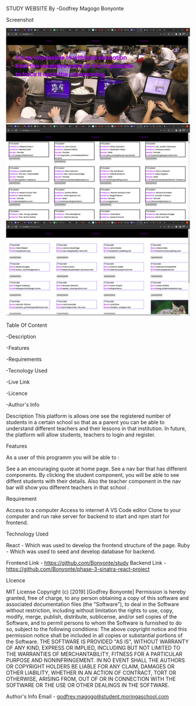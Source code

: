 STUDY WEBSITE By -Godfrey Magogo Bonyonte

Screenshot

![images](/src/images/Screenshot%20from%202022-09-12%2023-53-39.png)
![images](/src/images/Screenshot%20from%202022-09-12%2023-53-33.png)
![images](/src/images/Screenshot%20from%202022-09-12%2023-54-01.png)


Table Of Content

-Description

-Features

-Requirements

-Tecnology Used

-Live Link

-Licence

-Author's Info

Description 
This platform is allows one see the registered number of students in a certain school so that as a parent you can be able to understand different teachers and their lessons in that institution. In future, the platform will allow students, teachers to login and register. 

Features

As a user of this programm you will be able to :

See a an encouraging quote at home page.
See a nav bar that has different components.
By clicking the student component, you will be able to see diffent students with their details.
Also the teacher component in the nav bar will show you different teachers in that school .

Requirement

Access to a computer Access to internet A VS Code editor Clone to your computer and run rake server for backend to start and npm start for frontend.

Technology Used

React - Which was used to develop the frontend structure of the page. 
Ruby - Which was used to seed and develop database for backend.

Frontend Link - https://github.com/Bonyonte/study
Backend Link - https://github.com/Bonyonte/phase-3-sinatra-react-project

LIcence

MIT License Copyright (c) [2019] [Godfrey Bonyonte] Permission is hereby granted, free of charge, to any person obtaining a copy of this software and associated documentation files (the "Software"), to deal in the Software without restriction, including without limitation the rights to use, copy, modify, merge, publish, distribute, sublicense, and/or sell copies of the Software, and to permit persons to whom the Software is furnished to do so, subject to the following conditions: The above copyright notice and this permission notice shall be included in all copies or substantial portions of the Software. THE SOFTWARE IS PROVIDED "AS IS", WITHOUT WARRANTY OF ANY KIND, EXPRESS OR IMPLIED, INCLUDING BUT NOT LIMITED TO THE WARRANTIES OF MERCHANTABILITY, FITNESS FOR A PARTICULAR PURPOSE AND NONINFRINGEMENT. IN NO EVENT SHALL THE AUTHORS OR COPYRIGHT HOLDERS BE LIABLE FOR ANY CLAIM, DAMAGES OR OTHER LIABILITY, WHETHER IN AN ACTION OF CONTRACT, TORT OR OTHERWISE, ARISING FROM, OUT OF OR IN CONNECTION WITH THE SOFTWARE OR THE USE OR OTHER DEALINGS IN THE SOFTWARE.

Author's Info Email - godfrey.magogo@student.moringaschool.com